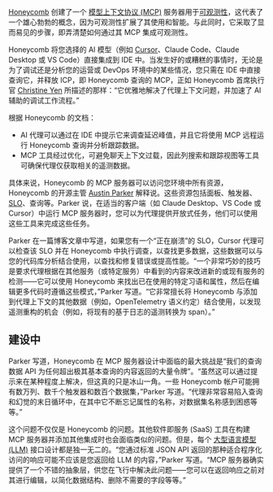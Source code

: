 [Honeycomb](https://thenewstack.io/honeycomb-says-dont-give-up-on-frontend-observability/) 创建了一个 [模型上下文协议 (MCP)](https://thenewstack.io/what-is-mcp-game-changer-or-just-more-hype/) 服务器用于[可观测性](https://thenewstack.io/introduction-to-observability/)，这代表了一个雄心勃勃的概念，因为可观测性扩展了其使用和智能。与此同时，它采取了显而易见的步骤，即弄清楚如何通过其 MCP 集成可观测性。

Honeycomb 将您选择的 AI 模型（例如 [Cursor](https://thenewstack.io/using-cursor-ai-as-part-of-your-development-workflow/)、Claude Code、Claude Desktop 或 VS Code）直接集成到 IDE 中。当发生好的或糟糕的事情时，无论是为了调试还是分析您的运营或 DevOps 环境中的某些情况，您只需在 IDE 中直接查询它，并释放 ICP，即 Honeycomb 查询的 MCP，正如 Honeycomb 首席执行官 [Christine Yen](https://www.linkedin.com/in/christineyen/) 所描述的那样：“它优雅地解决了代理上下文问题，并加速了 AI 辅助的调试工作流程。”

根据 Honeycomb 的文档：

* AI 代理可以通过在 IDE 中提示它来调查延迟峰值，并且它将使用 MCP 远程运行 Honeycomb 查询并分析跟踪数据。
* MCP 工具经过优化，可避免聊天上下文过载，因此列搜索和跟踪视图等工具可确保代理仅获取相关的遥测数据。

具体来说，Honeycomb 的 MCP 服务器可以访问您环境中所有资源，Honeycomb 的开源主管 [Austin Parker](https://www.linkedin.com/in/austinlparker/) 解释说。这些资源包括面板、触发器、[SLO](https://thenewstack.io/hard-truths-to-consider-when-designing-slos-for-mobile-apps/)、查询等。Parker 说，在适当的客户端（如 Claude Desktop、VS Code 或 Cursor）中运行 MCP 服务器时，您可以为代理提供开放式任务，他们可以使用这些工具来完成这些任务。

Parker 在一篇博客文章中写道，如果您有一个“正在崩溃”的 SLO，Cursor 代理可以检查该 SLO 并在 Honeycomb 中执行调查，以查找更多数据，这些数据可以与您的代码库分析结合使用，以查找和修复错误或提高性能。“一个非常巧妙的技巧是要求代理根据在其他服务（或特定服务）中看到的内容来改进新的或现有服务的检测——它可以使用 Honeycomb 来找出已在使用的特定习语和属性，然后在编辑更多代码时遵循这些模式，”Parker 写道。“它非常擅长将 Honeycomb 与添加到代理上下文的其他数据（例如，OpenTelemetry 语义约定）结合使用，以发现遥测重构的机会（例如，将现有的基于日志的遥测转换为 span）。”

## 建设中

Parker 写道，Honeycomb 在 MCP 服务器设计中面临的最大挑战是“我们的查询数据 API 为任何超出极其基本查询的内容返回的大量令牌”。“虽然这可以通过提示来在某种程度上解决，但这真的只是冰山一角。一些 Honeycomb 帐户可能拥有数万列、数千个触发器和数百个数据集，”Parker 写道。“代理非常容易陷入查询和幻觉的末日循环中，在其中它不断忘记属性的名称，对数据集名称感到困惑等等。”

这个问题不仅仅是 Honeycomb 的问题。其他软件即服务 (SaaS) 工具在构建 MCP 服务器并添加其他集成时也会面临类似的问题。但是，每个 [大型语言模型 (LLM)](https://thenewstack.io/what-is-a-large-language-model/) 接口设计都是独一无二的。“您通过标准 JSON API 返回的那种适合程序化访问的响应可能不应该是您返回给 LLM 的内容，”Parker 写道。“MCP 服务器确实提供了一个不错的抽象层，供您在飞行中解决此问题——您可以在返回响应之前对其进行编辑，以简化数据结构、删除不需要的字段等等。”